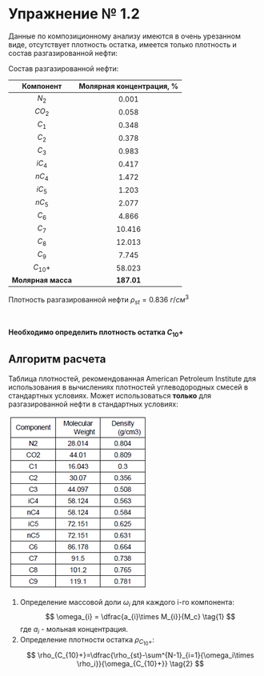 # Упражнение № 1.2
Данные по композиционному анализу имеются в очень урезанном виде, отсутствует плотность остатка, имеется только плотность и состав разгазированной нефти:

Состав разгазированной нефти:

|     Компонент      | Молярная концентрация, % |
| :----------------: | :----------------------: |
|       $N_2$        |          0.001           |
|       $CO_2$       |          0.058           |
|       $C_1$        |          0.348           |
|       $C_2$        |          0.378           |
|       $C_3$        |          0.983           |
|       $iC_4$       |          0.417           |
|       $nC_4$       |          1.472           |
|       $iC_5$       |          1.203           |
|       $nC_5$       |          2.077           |
|       $C_6$        |          4.866           |
|       $C_7$        |          10.416          |
|       $C_8$        |          12.013          |
|       $C_9$        |          7.745           |
|     $C_{10}+$      |          58.023          |
| **Молярная масса** |        **187.01**        |

Плотность разгазированной нефти $\rho_{st}=0.836 \ г/см^3$

&nbsp;

**Необходимо определить плотность остатка $C_{10}+$**

## Алгоритм расчета

Таблица плотностей, рекомендованная American Petroleum Institute для использования в вычислениях плотностей углеводородных смесей в стандартных условиях. Может использоваться **только** для разгазированной нефти в стандартных условиях:

![Таблица плотностей, рекомендованная American Petroleum Institute для использования в вычислениях плотностей углеводородных смесей в стандартных условиях. Может использоваться **только** для разгазированной нефти в стандартных условиях](https://raw.githubusercontent.com/mpt1901/mpt1901.github.io/master/tasks/task%201/images/1.2.png)

1. Определение массовой доли $\omega_{i}$ для каждого i-го компонента:
    $$
    \omega_{i} = \dfrac{a_{i}\times M_{i}}{M_c}
    \tag{1}
    $$
    где $a_i$ - мольная концентрация.
2. Определение плотности остатка $\rho_{C_{10}+}$:
    $$
    \rho_{C_{10}+}=\dfrac{\rho_{st}-\sum^{N-1}_{i=1}{\omega_i\times \rho_i}}{\omega_{C_{10}+}}
    \tag{2}
    $$